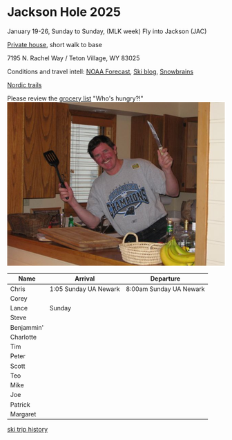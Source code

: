 # Jackson Hole 2025

January 19-26, Sunday to Sunday, (MLK week)
Fly into Jackson (JAC)

[Private house](https://www.vrbo.com/2111111), short walk to base

7195 N. Rachel Way /
Teton Village, WY 83025

Conditions and travel intell:
[NOAA Forecast](https://forecast.weather.gov/MapClick.php?lat=43.704&lon=-110.4884),
[Ski blog](https://www.ski.com/blog/),
[Snowbrains](https://snowbrains.com/)

[Nordic trails](https://jhnordic.com/)

Please review the [grocery list](https://docs.google.com/document/d/1i4ODs6pL9yMEJcBhlv133xWCDkWIRFX0/edit)
"Who's hungry?!"
![Chef Mike!](0903ski_JacksonHole_Mike.jpg)

Name | Arrival | Departure |
---|---|----|
Chris | 1:05 Sunday UA Newark | 8:00am Sunday UA Newark |
Corey |  |  |
Lance | Sunday |  |
Steve |  |  |
Benjammin' |  |  |
Charlotte |  |  |
Tim |  |  |
Peter |  |  |
Scott |  |  |
Teo |  |  |
Mike |  |  |
Joe |  |  |
Patrick |  |  |
Margaret |  |  |

[ski trip history](ski-trip-history)
